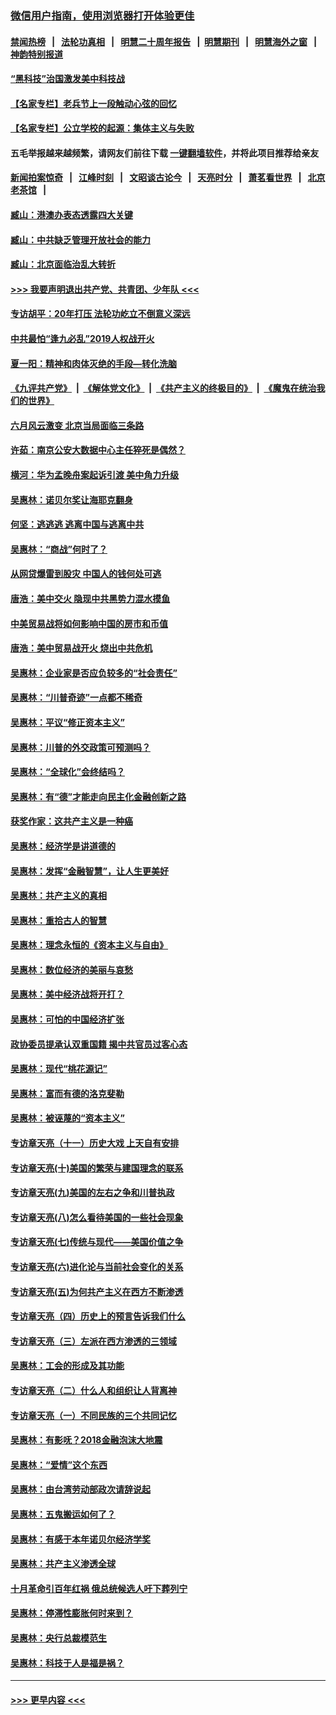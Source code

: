 ### [微信用户指南，使用浏览器打开体验更佳](https://github.com/gfw-breaker/banned-news1/blob/master/indexes/wechat-guide.md?t=0)
#### [禁闻热榜](热点新闻.md?t=0)  &nbsp;&nbsp;|&nbsp;&nbsp; [法轮功真相](https://github.com/gfw-breaker/truth/blob/master/README.md?t=0) &nbsp;&nbsp;|&nbsp;&nbsp; [明慧二十周年报告](https://github.com/gfw-breaker/mh-reports/blob/master/README.md?t=0) &nbsp;&nbsp;|&nbsp;&nbsp;[明慧期刊](https://github.com/gfw-breaker/mh-qikan) &nbsp;&nbsp;|&nbsp;&nbsp; [明慧海外之窗](https://github.com/gfw-breaker/mh-news/blob/master/README.md?t=0) &nbsp;&nbsp;|&nbsp;&nbsp; [神韵特别报道](https://github.com/gfw-breaker/mh-news/blob/master/shenyun.md?t=0)
#### [“黑科技”治国激发美中科技战](../pages/nsc423/n11638056.md?t=02030902) 
#### [【名家专栏】老兵节上一段触动心弦的回忆](../pages/nsc423/n11646016.md?t=02030902) 
#### [【名家专栏】公立学校的起源：集体主义与失败](../pages/nsc423/n11601833.md?t=02030902) 
#### 五毛举报越来越频繁，请网友们前往下载 [一键翻墙软件](https://github.com/gfw-breaker/ssr-accounts)，并将此项目推荐给亲友
#### [新闻拍案惊奇](https://github.com/gfw-breaker/banned-news1/blob/master/pages/link4.md) &nbsp;&nbsp;|&nbsp;&nbsp; [江峰时刻](https://github.com/gfw-breaker/banned-news1/blob/master/pages/link4.md) &nbsp;&nbsp;|&nbsp;&nbsp; [文昭谈古论今](https://github.com/gfw-breaker/banned-news1/blob/master/pages/link4.md) &nbsp;&nbsp;|&nbsp;&nbsp; [天亮时分](https://github.com/gfw-breaker/banned-news1/blob/master/pages/link4.md) &nbsp;&nbsp;|&nbsp;&nbsp; [萧茗看世界](https://github.com/gfw-breaker/banned-news1/blob/master/pages/link4.md) &nbsp;&nbsp;|&nbsp;&nbsp; [北京老茶馆](https://github.com/gfw-breaker/banned-news1/blob/master/pages/link4.md) &nbsp;&nbsp;|&nbsp;&nbsp; 
#### [臧山：港澳办表态透露四大关键](../pages/nsc423/n11421628.md?t=02030902) 
#### [臧山：中共缺乏管理开放社会的能力](../pages/nsc423/n11407457.md?t=02030902) 
#### [臧山：北京面临治乱大转折](../pages/nsc423/n11406895.md?t=02030902) 
#### [>>> 我要声明退出共产党、共青团、少年队 <<<](https://github.com/begood0513/goodnews/blob/master/quit/letter.md) 
#### [专访胡平：20年打压 法轮功屹立不倒意义深远](../pages/nsc423/n11398800.md?t=02030902) 
#### [中共最怕“逢九必乱”2019人权战开火](../pages/nsc423/n11385248.md?t=02030902) 
#### [夏一阳：精神和肉体灭绝的手段—转化洗脑](../pages/nsc423/n11368250.md?t=02030902) 
#### [《九评共产党》](https://github.com/begood0513/9ping.md/blob/master/README.md) &nbsp;|&nbsp; [《解体党文化》](../../../../jtdwh.md/blob/master/README.md)  &nbsp;|&nbsp; [《共产主义的终极目的》](../../../../gczydzjmd.md/blob/master/README.md) &nbsp;|&nbsp; [《魔鬼在统治我们的世界》](../../../../mgztzwmdsj.md/blob/master/README.md) 
#### [六月风云激变 北京当局面临三条路](../pages/nsc423/n11313668.md?t=02030902) 
#### [许茹：南京公安大数据中心主任猝死是偶然？](../pages/nsc423/n11064744.md?t=02030902) 
#### [横河：华为孟晚舟案起诉引渡 美中角力升级](../pages/nsc423/n11027230.md?t=02030902) 
#### [吴惠林：诺贝尔奖让海耶克翻身](../pages/nsc423/n10890049.md?t=02030902) 
#### [何坚：逃逃逃 逃离中国与逃离中共](../pages/nsc423/n10592891.md?t=02030902) 
#### [吴惠林：“商战”何时了？](../pages/nsc423/n10573558.md?t=02030902) 
#### [从网贷爆雷到股灾 中国人的钱何处可逃](../pages/nsc423/n10572800.md?t=02030902) 
#### [唐浩：美中交火 隐现中共黑势力混水摸鱼](../pages/nsc423/n10544040.md?t=02030902) 
#### [中美贸易战将如何影响中国的房市和币值](../pages/nsc423/n10543697.md?t=02030902) 
#### [唐浩：美中贸易战开火 烧出中共危机](../pages/nsc423/n10540126.md?t=02030902) 
#### [吴惠林：企业家是否应负较多的“社会责任”](../pages/nsc423/n10535022.md?t=02030902) 
#### [吴惠林：“川普奇迹”一点都不稀奇](../pages/nsc423/n10512808.md?t=02030902) 
#### [吴惠林：平议“修正资本主义”](../pages/nsc423/n10495724.md?t=02030902) 
#### [吴惠林：川普的外交政策可预测吗？](../pages/nsc423/n10462387.md?t=02030902) 
#### [吴惠林：“全球化”会终结吗？](../pages/nsc423/n10452838.md?t=02030902) 
#### [吴惠林：有“德”才能走向民主化金融创新之路](../pages/nsc423/n10432292.md?t=02030902) 
#### [获奖作家：这共产主义是一种癌](../pages/nsc423/n10431541.md?t=02030902) 
#### [吴惠林：经济学是讲道德的](../pages/nsc423/n10398014.md?t=02030902) 
#### [吴惠林：发挥“金融智慧”，让人生更美好](../pages/nsc423/n10375019.md?t=02030902) 
#### [吴惠林：共产主义的真相](../pages/nsc423/n10351394.md?t=02030902) 
#### [吴惠林：重拾古人的智慧](../pages/nsc423/n10337691.md?t=02030902) 
#### [吴惠林：理念永恒的《资本主义与自由》](../pages/nsc423/n10316274.md?t=02030902) 
#### [吴惠林：数位经济的美丽与哀愁](../pages/nsc423/n10292946.md?t=02030902) 
#### [吴惠林：美中经济战将开打？](../pages/nsc423/n10258825.md?t=02030902) 
#### [吴惠林：可怕的中国经济扩张](../pages/nsc423/n10219147.md?t=02030902) 
#### [政协委员提承认双重国籍 揭中共官员过客心态](../pages/nsc423/n10208809.md?t=02030902) 
#### [吴惠林：现代“桃花源记”](../pages/nsc423/n10185234.md?t=02030902) 
#### [吴惠林：富而有德的洛克斐勒](../pages/nsc423/n10142264.md?t=02030902) 
#### [吴惠林：被诬蔑的“资本主义”](../pages/nsc423/n10124816.md?t=02030902) 
#### [专访章天亮（十一）历史大戏 上天自有安排](../pages/nsc423/n10094905.md?t=02030902) 
#### [专访章天亮(十)美国的繁荣与建国理念的联系](../pages/nsc423/n10094899.md?t=02030902) 
#### [专访章天亮(九)美国的左右之争和川普执政](../pages/nsc423/n10094889.md?t=02030902) 
#### [专访章天亮(八)怎么看待美国的一些社会现象](../pages/nsc423/n10094857.md?t=02030902) 
#### [专访章天亮(七)传统与现代——美国价值之争](../pages/nsc423/n10093140.md?t=02030902) 
#### [专访章天亮(六)进化论与当前社会变化的关系](../pages/nsc423/n10092036.md?t=02030902) 
#### [专访章天亮(五)为何共产主义在西方不断渗透](../pages/nsc423/n10083620.md?t=02030902) 
#### [专访章天亮（四）历史上的预言告诉我们什么](../pages/nsc423/n10083606.md?t=02030902) 
#### [专访章天亮（三）左派在西方渗透的三领域](../pages/nsc423/n10081115.md?t=02030902) 
#### [吴惠林：工会的形成及其功能](../pages/nsc423/n10080633.md?t=02030902) 
#### [专访章天亮（二）什么人和组织让人背离神](../pages/nsc423/n10076637.md?t=02030902) 
#### [专访章天亮（一）不同民族的三个共同记忆](../pages/nsc423/n10074188.md?t=02030902) 
#### [吴惠林：有影呒？2018金融泡沫大地震](../pages/nsc423/n10040534.md?t=02030902) 
#### [吴惠林：“爱情”这个东西](../pages/nsc423/n10019423.md?t=02030902) 
#### [吴惠林：由台湾劳动部政次请辞说起](../pages/nsc423/n9979679.md?t=02030902) 
#### [吴惠林：五鬼搬运如何了？](../pages/nsc423/n9925338.md?t=02030902) 
#### [吴惠林：有感于本年诺贝尔经济学奖](../pages/nsc423/n9871883.md?t=02030902) 
#### [吴惠林：共产主义渗透全球](../pages/nsc423/n9812748.md?t=02030902) 
#### [十月革命引百年红祸 俄总统候选人吁下葬列宁](../pages/nsc423/n9810182.md?t=02030902) 
#### [吴惠林：停滞性膨胀何时来到？](../pages/nsc423/n9764136.md?t=02030902) 
#### [吴惠林：央行总裁模范生](../pages/nsc423/n9728134.md?t=02030902) 
#### [吴惠林：科技于人是福是祸？](../pages/nsc423/n9672982.md?t=02030902) 

----
#### [ >>> 更早内容 <<< ](../indexes/nsc423-earlier.md)
